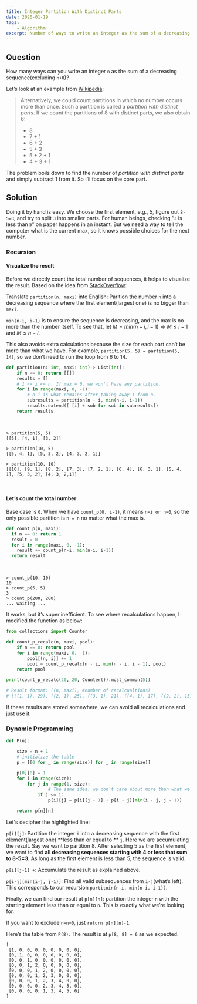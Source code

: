 ```yaml
---
title: Integer Partition With Distinct Parts
date: 2020-01-19
tags:
	- Algorithm
excerpt: Number of ways to write an integer as the sum of a decreasing sequence, e.g., 5=4+1=3+2
---
```


## Question

How many ways can you write an integer `n` as the sum of a decreasing sequence(excluding `n+0`)?

Let’s look at an example from [Wikipedia](https://en.wikipedia.org/wiki/Partition_(number_theory)):

> Alternatively, we could count partitions in which no number occurs more than once. Such a partition is called a *partition with distinct parts*. If we count the partitions of 8 with distinct parts, we also obtain 6:
>
> - 8
> - 7 + 1
> - 6 + 2
> - 5 + 3
> - 5 + 2 + 1
> - 4 + 3 + 1

The problem boils down to find the number of *partition with distinct parts* and simply subtract 1 from it. So I’ll focus on the core part.

## Solution

Doing it by hand is easy. We choose the first element, e.g., 5, figure out `8-5=3`, and try to split `3` into smaller parts. For human beings, checking “`3` is less than `5`” on paper happens in an instant. But we need a way to tell the computer what is the current max, so it knows possible choices for the next number.

### Recursion

#### Visualize the result

Before we directly count the total number of sequences, it helps to visualize the result. Based on the idea from [StackOverflow](https://stackoverflow.com/a/14162865):

Translate `partition(n, maxi)` into English: Parition the number `n` into a decreasing sequence where the first element(largest one) is no bigger than `maxi`. 

`min(n-i, i-1)` is to ensure the sequence is decreasing, and the max is no more than the number itself. To see that, let  $M = min(n-i, i-1) \Rightarrow M \leq i-1 \text{ and } M \leq n-i$.

This also avoids extra calculations because the size for each part can’t be more than what we have. For example, `partition(5, 5) = partition(5, 14)`, so we don’t need to run the loop from 6 to 14.

```python
def partition(n: int, maxi: int)-> List[int]:
    if n == 0: return [[]]
    results = []
    # 1 <= i <= n. If max = 0, we won't have any partition.
    for i in range(maxi, 0, -1):
      	# n-i is what remains after taking away i from n.
        subresults = partition(n - i, min(n-i, i-1))
        results.extend([ [i] + sub for sub in subresults])
    return results
```

<br/>

```shell
> partition(5, 5)
[[5], [4, 1], [3, 2]]

> partition(10, 5)
[[5, 4, 1], [5, 3, 2], [4, 3, 2, 1]]

> partition(10, 10)
[[10], [9, 1], [8, 2], [7, 3], [7, 2, 1], [6, 4], [6, 3, 1], [5, 4, 1], [5, 3, 2], [4, 3, 2,1]]
```

<br/>

#### Let’s count the total number

Base case is `0`. When we have `count_p(0, i-1)`, it means `n=i or n=0`, so the only possible partition is `n = n` no matter what the max is.

```python
def count_p(n, maxi):
  if n == 0: return 1
  result = 0
  for i in range(maxi, 0, -1):
    result += count_p(n-i, min(n-i, i-1))
  return result
```

<br/>

```shell
> count_p(10, 10)
10
> count_p(5, 5)
3
> count_p(200, 200)
... waiting ...
```



It works, but it’s super inefficient. To see where recalculations happen, I modified the function as below:

```python
from collections import Counter

def count_p_recalc(n, maxi, pool):
    if n == 0: return pool
    for i in range(maxi, 0, -1):
        pool[(n, i)] += 1
        pool = count_p_recalc(n - i, min(n - i, i - 1), pool)
    return pool

print(count_p_recalc(20, 20, Counter()).most_common(5))

# Result format: ((n, maxi), #number of recalcualtions)
# [((1, 1), 29), ((2, 1), 25), ((3, 1), 21), ((4, 1), 17), ((2, 2), 15)]
```

If these results are stored somewhere, we can avoid all recalculations and just use it.

### Dynamic Programming

```python {12}
def P(n):

    size = n + 1
    # initialize the table
    p = [[0 for _ in range(size)] for _ in range(size)]

    p[0][0] = 1
    for i in range(size):
        for j in range(1, size):
         		# The same idea: we don't care about more than what we have
            if j <= i:
                p[i][j] = p[i][j - 1] + p[i - j][min(i - j, j - 1)]

    return p[n][n]
```

Let's decipher the highlighted line:

`p[i][j]`: Partition the integer `i` into a decreasing sequence with the first element(largest one) **less than or equal to ** `j`. Here we are accumulating the result. Say we want to partition 8. After selecting 5 as the first element, we want to find **all decreasing sequences starting with 4 or less that sum to 8-5=3**. As long as the first element is less than 5, the sequence is valid.

`p[i][j-1] +`: Accumulate the result as explained above.

`p[i-j][min(i-j, j-1)]`: Find all valid subsequences from `i-j`(what’s left). This corresponds to our recursion `partitoin(n-i, min(n-i, i-1))`. 

Finally, we can find our result at `p[n][n]`: partition the integer `n` with the starting element less than or equal to `n`. This is exactly what we’re looking for.

If you want to exclude `n=n+0`, just `return p[n][n]-1`.

Here’s the table from `P(8)`. The result is at `p[8, 8] = 6` as we expected.

```
[
 [1, 0, 0, 0, 0, 0, 0, 0, 0], 
 [0, 1, 0, 0, 0, 0, 0, 0, 0], 
 [0, 0, 1, 0, 0, 0, 0, 0, 0], 
 [0, 0, 1, 2, 0, 0, 0, 0, 0], 
 [0, 0, 0, 1, 2, 0, 0, 0, 0], 
 [0, 0, 0, 1, 2, 3, 0, 0, 0], 
 [0, 0, 0, 1, 2, 3, 4, 0, 0], 
 [0, 0, 0, 0, 2, 3, 4, 5, 0], 
 [0, 0, 0, 0, 1, 3, 4, 5, 6]
]
```


